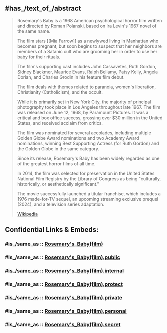 
## #has_/text_of_/abstract 

> Rosemary's Baby is a 1968 American psychological horror film 
> written and directed by Roman Polanski, 
> based on Ira Levin's 1967 novel of the same name. 
> 
> The film stars [[Mia Farrow]] as a newlywed living in Manhattan who becomes pregnant, 
> but soon begins to suspect that her neighbors are members of a Satanic cult 
> who are grooming her in order to use her baby for their rituals. 
> 
> The film's supporting cast includes John Cassavetes, Ruth Gordon, 
> Sidney Blackmer, Maurice Evans, Ralph Bellamy, Patsy Kelly, 
> Angela Dorian, and Charles Grodin in his feature film debut.
>
> The film deals with themes related to paranoia, women's liberation, 
> Christianity (Catholicism), and the occult. 
> 
> While it is primarily set in New York City, 
> the majority of principal photography took place in Los Angeles throughout late 1967. 
> The film was released on June 12, 1968, by Paramount Pictures. 
> It was a critical and box office success, grossing over $30 million in the United States, 
> and received acclaim from critics. 
> 
> The film was nominated for several accolades, 
> including multiple Golden Globe Award nominations 
> and two Academy Award nominations, 
> winning Best Supporting Actress (for Ruth Gordon) 
> and the Golden Globe in the same category. 
> 
> Since its release, Rosemary's Baby has been widely regarded as 
> one of the greatest horror films of all time. 
> 
> In 2014, the film was selected for preservation in the 
> United States National Film Registry by the Library of Congress 
> as being "culturally, historically, or aesthetically significant."
>
> The movie successfully launched a titular franchise, 
> which includes a 1976 made-for-TV sequel, 
> an upcoming streaming exclusive prequel (2024), and a television series adaptation.
>
> [Wikipedia](https://en.wikipedia.org/wiki/Rosemary's%20Baby%20(film))


## Confidential Links & Embeds: 

### #is_/same_as :: [Rosemary's_Baby(film)](/_Standards/Society/Communication/Media/Movie/Movie-Genre/Horror-Movie/Rosemary's_Baby(film).md) 

### #is_/same_as :: [Rosemary's_Baby(film).public](/_public/Society/Communication/Media/Movie/Movie-Genre/Horror-Movie/Rosemary's_Baby(film).public.md) 

### #is_/same_as :: [Rosemary's_Baby(film).internal](/_internal/Society/Communication/Media/Movie/Movie-Genre/Horror-Movie/Rosemary's_Baby(film).internal.md) 

### #is_/same_as :: [Rosemary's_Baby(film).protect](/_protect/Society/Communication/Media/Movie/Movie-Genre/Horror-Movie/Rosemary's_Baby(film).protect.md) 

### #is_/same_as :: [Rosemary's_Baby(film).private](/_private/Society/Communication/Media/Movie/Movie-Genre/Horror-Movie/Rosemary's_Baby(film).private.md) 

### #is_/same_as :: [Rosemary's_Baby(film).personal](/_personal/Society/Communication/Media/Movie/Movie-Genre/Horror-Movie/Rosemary's_Baby(film).personal.md) 

### #is_/same_as :: [Rosemary's_Baby(film).secret](/_secret/Society/Communication/Media/Movie/Movie-Genre/Horror-Movie/Rosemary's_Baby(film).secret.md)

